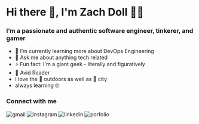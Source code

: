 # Hi there 👋, I'm Zach Doll 👨‍💻  
### I’m a passionate and authentic software engineer, tinkerer, and gamer
<!--
**elanmoridin/elanmoridin** is a ✨ _special_ ✨ repository because its `README.md` (this file) appears on your GitHub profile.

Here are some ideas to get you started:

- 🔭 I’m currently working on ...
- 🌱 I’m currently learning ...
- 👯 I’m looking to collaborate on ...
- 🤔 I’m looking for help with ...
- 💬 Ask me about ...
- 📫 How to reach me: ...
- 😄 Pronouns: ...
- ⚡ Fun fact: ...
-->
- 🌱 I’m currently learning more about DevOps Engineering
- 💬 Ask me about anything tech related 
- ⚡ Fun fact: I'm a giant geek - literally and figuratively
- :green_book: Avid Reader
- I love the :deciduous_tree: outdoors as well as :city_sunrise: city
- always learning :nerd_face:
### Connect with me
<a href="mailto:zach.doll@gmail.com">
  <img align="left" alt="gmail" src="https://img.shields.io/badge/gmail-D14836?&style=for-the-badge&logo=gmail&logoColor=white" />
</a>
<a href="http://www.instagram.com/elanmoridin/">
  <img align="left" alt="instagram" src="https://img.shields.io/badge/instagram-%23E4405F.svg?&style=for-the-badge&logo=instagram&logoColor=white" />
</a>
<a href="https://www.linkedin.com/in/zachdoll">
  <img align="left" alt="linkedin" src="https://img.shields.io/badge/linkedin-%230077B5.svg?&style=for-the-badge&logo=linkedin&logoColor=white" />
</a>
<a href="https://zachdoll.com">
  <img align="left" alt="porfolio" src="https://img.shields.io/badge/portfolio-%23100000.svg?&style=for-the-badge&logo=github&logoColor=white" />
</a>
<br />
<br />
<!---
<h2>Spotify Playing 🎧</h2>  

[![Spotify](https://novatorem.ereshzealous.vercel.app/api/spotify)](https://open.spotify.com/user/elanmoridin) 
--->
<br />
<br />
<!---
<h2>⚡ GitHub Statistics:</h2>  
<center>
  <table>
    <tr>
        <td><img width="400px" align="left" src="https://github-readme-stats.vercel.app/api/?username=elanmoridin&count_private=true&layout=compact&theme=chartreuse-dark" /></td>
        <td><img width="495px" align="left" src="https://github-readme-stats.vercel.app/api/top-langs/?username=elanmoridin&layout=compact&theme=chartreuse-dark"/></td>
    </tr>   
  </table>
</center>

![](https://komarev.com/ghpvc/?username=elanmoridin&color=green)
--->

